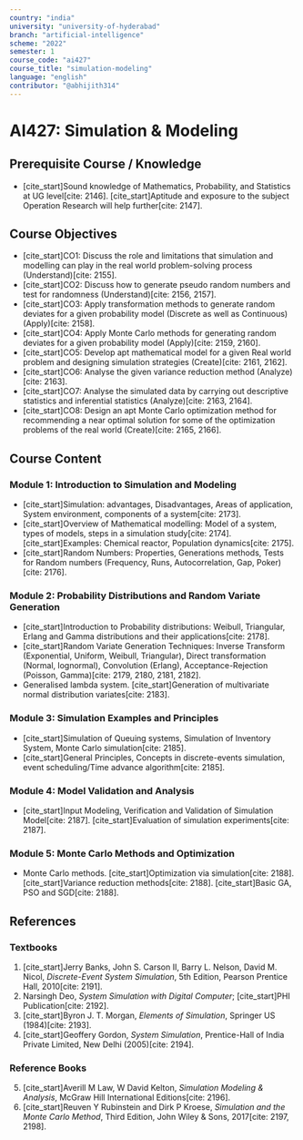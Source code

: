 ```yaml
---
country: "india"
university: "university-of-hyderabad"
branch: "artificial-intelligence"
scheme: "2022"
semester: 1
course_code: "ai427"
course_title: "simulation-modeling"
language: "english"
contributor: "@abhijith314"
---
```


# AI427: Simulation & Modeling

## Prerequisite Course / Knowledge
* [cite_start]Sound knowledge of Mathematics, Probability, and Statistics at UG level[cite: 2146]. [cite_start]Aptitude and exposure to the subject Operation Research will help further[cite: 2147].

## Course Objectives
* [cite_start]CO1: Discuss the role and limitations that simulation and modelling can play in the real world problem-solving process (Understand)[cite: 2155].
* [cite_start]CO2: Discuss how to generate pseudo random numbers and test for randomness (Understand)[cite: 2156, 2157].
* [cite_start]CO3: Apply transformation methods to generate random deviates for a given probability model (Discrete as well as Continuous) (Apply)[cite: 2158].
* [cite_start]CO4: Apply Monte Carlo methods for generating random deviates for a given probability model (Apply)[cite: 2159, 2160].
* [cite_start]CO5: Develop apt mathematical model for a given Real world problem and designing simulation strategies (Create)[cite: 2161, 2162].
* [cite_start]CO6: Analyse the given variance reduction method (Analyze)[cite: 2163].
* [cite_start]CO7: Analyse the simulated data by carrying out descriptive statistics and inferential statistics (Analyze)[cite: 2163, 2164].
* [cite_start]CO8: Design an apt Monte Carlo optimization method for recommending a near optimal solution for some of the optimization problems of the real world (Create)[cite: 2165, 2166].

## Course Content

### Module 1: Introduction to Simulation and Modeling
* [cite_start]Simulation: advantages, Disadvantages, Areas of application, System environment, components of a system[cite: 2173].
* [cite_start]Overview of Mathematical modelling: Model of a system, types of models, steps in a simulation study[cite: 2174]. [cite_start]Examples: Chemical reactor, Population dynamics[cite: 2175].
* [cite_start]Random Numbers: Properties, Generations methods, Tests for Random numbers (Frequency, Runs, Autocorrelation, Gap, Poker)[cite: 2176].

### Module 2: Probability Distributions and Random Variate Generation
* [cite_start]Introduction to Probability distributions: Weibull, Triangular, Erlang and Gamma distributions and their applications[cite: 2178].
* [cite_start]Random Variate Generation Techniques: Inverse Transform (Exponential, Uniform, Weibull, Triangular), Direct transformation (Normal, lognormal), Convolution (Erlang), Acceptance-Rejection (Poisson, Gamma)[cite: 2179, 2180, 2181, 2182].
* Generalised lambda system. [cite_start]Generation of multivariate normal distribution variates[cite: 2183].

### Module 3: Simulation Examples and Principles
* [cite_start]Simulation of Queuing systems, Simulation of Inventory System, Monte Carlo simulation[cite: 2185].
* [cite_start]General Principles, Concepts in discrete-events simulation, event scheduling/Time advance algorithm[cite: 2185].

### Module 4: Model Validation and Analysis
* [cite_start]Input Modeling, Verification and Validation of Simulation Model[cite: 2187]. [cite_start]Evaluation of simulation experiments[cite: 2187].

### Module 5: Monte Carlo Methods and Optimization
* Monte Carlo methods. [cite_start]Optimization via simulation[cite: 2188]. [cite_start]Variance reduction methods[cite: 2188]. [cite_start]Basic GA, PSO and SGD[cite: 2188].

## References
### Textbooks
1.  [cite_start]Jerry Banks, John S. Carson II, Barry L. Nelson, David M. Nicol, *Discrete-Event System Simulation*, 5th Edition, Pearson Prentice Hall, 2010[cite: 2191].
2.  Narsingh Deo, *System Simulation with Digital Computer*; [cite_start]PHI Publication[cite: 2192].
3.  [cite_start]Byron J. T. Morgan, *Elements of Simulation*, Springer US (1984)[cite: 2193].
4.  [cite_start]Geoffery Gordon, *System Simulation*, Prentice-Hall of India Private Limited, New Delhi (2005)[cite: 2194].
### Reference Books
5.  [cite_start]Averill M Law, W David Kelton, *Simulation Modeling & Analysis*, McGraw Hill International Editions[cite: 2196].
6.  [cite_start]Reuven Y Rubinstein and Dirk P Kroese, *Simulation and the Monte Carlo Method*, Third Edition, John Wiley & Sons, 2017[cite: 2197, 2198].